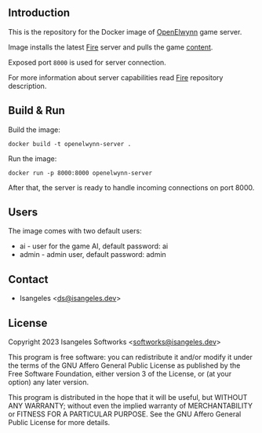 ## Introduction
This is the repository for the Docker image of [OpenElwynn](https://github.com/isangeles-softworks/openelwynn) game server.

Image installs the latest [Fire](https://github.com/isangeles/fire) server and pulls the game [content](https://github.com/isangeles/elwynn).

Exposed port `8000` is used for server connection.

For more information about server capabilities read [Fire](https://github.com/isangeles/fire) repository description.
## Build & Run
Build the image:
```
docker build -t openelwynn-server .
```
Run the image:
```
docker run -p 8000:8000 openelwynn-server
```
After that, the server is ready to handle incoming connections on port 8000.
## Users
The image comes with two default users:

* ai - user for the game AI, default password: ai
* admin - admin user, default password: admin
## Contact
* Isangeles <<ds@isangeles.dev>>

## License
Copyright 2023 Isangeles Softworks <<softworks@isangeles.dev>>

This program is free software: you can redistribute it and/or modify
it under the terms of the GNU Affero General Public License as published by
the Free Software Foundation, either version 3 of the License, or
(at your option) any later version.

This program is distributed in the hope that it will be useful,
but WITHOUT ANY WARRANTY; without even the implied warranty of
MERCHANTABILITY or FITNESS FOR A PARTICULAR PURPOSE.  See the
GNU Affero General Public License for more details.
